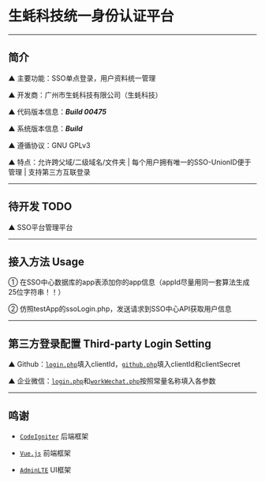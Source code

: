# 生蚝科技统一身份认证平台

---

## 简介

▲ 主要功能：SSO单点登录，用户资料统一管理

▲ 开发商：广州市生蚝科技有限公司（生蚝科技）

▲ 代码版本信息：***Build 00475***

▲ 系统版本信息：***Build***

▲ 遵循协议：GNU GPLv3

▲ 特点：允许跨父域/二级域名/文件夹 | 每个用户拥有唯一的SSO-UnionID便于管理 | 支持第三方互联登录

---

## 待开发 TODO

▲ SSO平台管理平台

---

## 接入方法 Usage

① 在SSO中心数据库的app表添加你的app信息（appId尽量用同一套算法生成25位字符串！！）

② 仿照testApp的ssoLogin.php，发送请求到SSO中心API获取用户信息

---

## 第三方登录配置 Third-party Login Setting

▲ Github：[`login.php`](https://github.com/OysterTech/OT-SSO/blob/master/login.php#L109)填入clientId，[`github.php`](https://github.com/OysterTech/OT-SSO/blob/master/thirdLogin/github.php)填入clientId和clientSecret

▲ 企业微信：[`login.php`](https://github.com/OysterTech/OT-SSO/blob/master/login.php#L130)和[`workWechat.php`](https://github.com/OysterTech/OT-SSO/blob/master/thirdLogin/workWechat.php)按照常量名称填入各参数

---

## 鸣谢

* [`CodeIgniter`](http://codeigniter.org.cn/) 后端框架

* [`Vue.js`](https://vuejs.org/) 前端框架

* [`AdminLTE`](https://github.com/almasaeed2010/AdminLTE) UI框架
